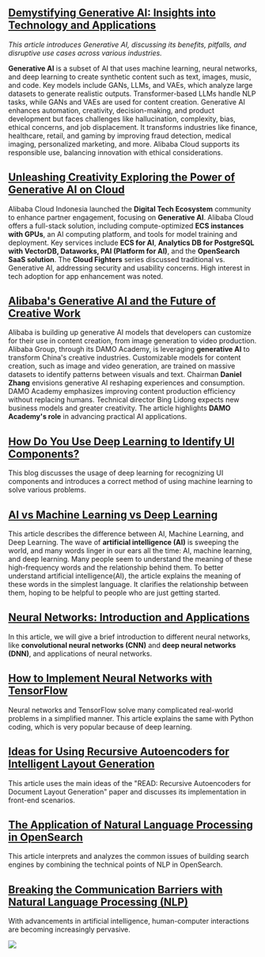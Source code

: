 ## [Demystifying Generative AI: Insights into Technology and Applications](https://www.alibabacloud.com/blog/600263?utm_content=g_1000397847)

_This article introduces Generative AI, discussing its benefits, pitfalls, and disruptive use cases across various industries._

**Generative AI** is a subset of AI that uses machine learning, neural networks, and deep learning to create synthetic content such as text, images, music, and code. Key models include GANs, LLMs, and VAEs, which analyze large datasets to generate realistic outputs. Transformer-based LLMs handle NLP tasks, while GANs and VAEs are used for content creation. Generative AI enhances automation, creativity, decision-making, and product development but faces challenges like hallucination, complexity, bias, ethical concerns, and job displacement. It transforms industries like finance, healthcare, retail, and gaming by improving fraud detection, medical imaging, personalized marketing, and more. Alibaba Cloud supports its responsible use, balancing innovation with ethical considerations.

## [Unleashing Creativity Exploring the Power of Generative AI on Cloud](https://www.alibabacloud.com/blog/600576?utm_content=g_1000397848)

Alibaba Cloud Indonesia launched the **Digital Tech Ecosystem** community to enhance partner engagement, focusing on **Generative AI**. Alibaba Cloud offers a full-stack solution, including compute-optimized **ECS instances with GPUs**, an AI computing platform, and tools for model training and deployment. Key services include **ECS for AI**, **Analytics DB for PostgreSQL with VectorDB, Dataworks, PAI (Platform for AI)**, and the **OpenSearch SaaS solution**. The **Cloud Fighters** series discussed traditional vs. Generative AI, addressing security and usability concerns. High interest in tech adoption for app enhancement was noted.

## [Alibaba's Generative AI and the Future of Creative Work](https://www.alibabacloud.com/blog/599843?utm_content=g_1000397849)
Alibaba is building up generative AI models that developers can customize for their use in content creation, from image generation to video production.
Alibaba Group, through its DAMO Academy, is leveraging **generative AI** to transform China's creative industries. Customizable models for content creation, such as image and video generation, are trained on massive datasets to identify patterns between visuals and text. Chairman **Daniel Zhang** envisions generative AI reshaping experiences and consumption. DAMO Academy emphasizes improving content production efficiency without replacing humans. Technical director Bing Lidong expects new business models and greater creativity. The article highlights **DAMO Academy's role** in advancing practical AI applications.

## [How Do You Use Deep Learning to Identify UI Components?](https://www.alibabacloud.com/blog/597859?utm_content=g_1000397850)
This blog discusses the usage of deep learning for recognizing UI components and introduces a correct method of using machine learning to solve various problems.

## [AI vs Machine Learning vs Deep Learning](https://www.alibabacloud.com/blog/597558?utm_content=g_1000397851)
This article describes the difference between AI, Machine Learning, and Deep Learning.
The wave of **artificial intelligence (AI)** is sweeping the world, and many words linger in our ears all the time: AI, machine learning, and deep learning. Many people seem to understand the meaning of these high-frequency words and the relationship behind them.
To better understand artificial intelligence(AI), the article explains the meaning of these words in the simplest language. It clarifies the relationship between them, hoping to be helpful to people who are just getting started.

## [Neural Networks: Introduction and Applications](https://www.alibabacloud.com/blog/595517?utm_content=g_1000397852)
In this article, we will give a brief introduction to different neural networks, like **convolutional neural networks (CNN)** and **deep neural networks (DNN)**, and applications of neural networks.

## [How to Implement Neural Networks with TensorFlow](https://www.alibabacloud.com/blog/390228?utm_content=g_1000397853)
Neural networks and TensorFlow solve many complicated real-world problems in a simplified manner. This article explains the same with Python coding, which is very popular because of deep learning.

## [Ideas for Using Recursive Autoencoders for Intelligent Layout Generation](https://www.alibabacloud.com/blog/597099?utm_content=g_1000397854)
This article uses the main ideas of the "READ: Recursive Autoencoders for Document Layout Generation" paper and discusses its implementation in front-end scenarios.

## [The Application of Natural Language Processing in OpenSearch](https://www.alibabacloud.com/blog/596791?utm_content=g_1000397855)
This article interprets and analyzes the common issues of building search engines by combining the technical points of NLP in OpenSearch.

## [Breaking the Communication Barriers with Natural Language Processing (NLP)](https://www.alibabacloud.com/blog/593762?utm_content=g_1000397856)
With advancements in artificial intelligence, human-computer interactions are becoming increasingly pervasive.

<a href ="https://discord.gg/KPmq628K63?utm_content=g_1000398573"><img src="https://dev-to-uploads.s3.amazonaws.com/uploads/articles/lrvg8ctk39c4j2umywln.png"></a>
